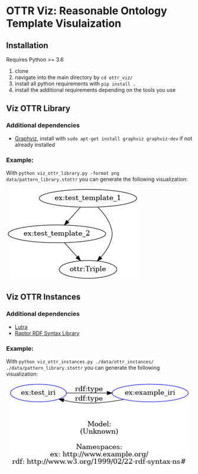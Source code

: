 # OTTR Viz: Reasonable Ontology Template Visulaization

## Installation
Requires Python >= 3.6

1. clone
2. navigate into the main directory by `cd ottr_viz/`
3. install all python requirements with `pip install .`
4. install the additional requirements depending on the tools you use


## Viz OTTR Library

### Additional dependencies
* [Graphviz](https://graphviz.org/), install with `sudo apt-get install graphviz graphviz-dev` if not already installed

### Example:
With `python viz_ottr_library.py -format png data/pattern_library.stottr` you can generate the following visualization:

![Viz OTTR Library example](./data/pattern_library_viz.png)


## Viz OTTR Instances

### Additional dependencies
* [Lutra](https://gitlab.com/ottr/lutra/lutra)
* [Raptor RDF Syntax Library](https://librdf.org/raptor/)

### Example:
With `python viz_ottr_instances.py ./data/ottr_instances/ ./data/pattern_library.stottr` you can generate the following visualization:

![Viz OTTR Instances example](./data/ottr_instances/pattern_instance.png)


